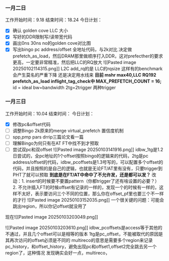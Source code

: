 ### 一月二日
工作开始时间：9.18  结束时间：18.24
今日计划：
- [x] 确认 golden cove LLC 大小
- [x] 写好的DDR限制写/读带宽代码
- [x] 画出0ns 30ns no的golden cove对比图
- [x] 写出bingo pc address/offset 全地址代码，与2k对比 
决定做prefetch_as_load，然后DRAM那里做顺序打入DDR，这对prefecther的要求更高，一定要非常精准，然后把LLC的RQ放大
![[Pasted image 20250102114315.png]]
L2C add_rq的是 LLC的rqsize 
这样有的benchmark会产生莫名的严重下降
还是决定用水线来
**目前 mshr max40,LLC RQ192 prefetch_as_load inflight_tag_check中 MAX_PREFETCH_COUNT = 16;**
id = ideal bw=bandwidth 2tg=2trigger 两种trigger

### 一月三日
工作开始时间：10.04  结束时间：
 今日计划：
- [x] 修改pc&offset代码
- [ ] 调整Bingo 2k原来的merge virtual_prefetch 置信度机制
- [ ] spp,pmp pars drrip三篇论文看一篇
- [ ] 理解Bingo为何只有在AT FT中找不到才预取
- [ ] 尝试双pc和双offset
![[Pasted image 20250103141916.png]]
idbw_1tg是1.2日尝试的，全pc地址的1个offset按照bingo的逻辑来的代码，2tg是pc address/offset的代码，idbw_pcoffsets是1.3号写的，可以配置多个offset的代码，并且按照的是自己的逻辑，也就是无论FT/AT里有没有，只要trigger到PHT了就可以预取
**到底是在FT/AT中命中了不允许发，还是都可以发？**
改动：1. insert的时候要不要置pattern（你都trigger了还有啥设置的必要？） 2. 不允许插入FT的时候offset有记录的一样的，发现一个的时候有一样的，这样不太好，表示要访问三个不同的位置，那么你在offset_pf里也要三个不一样的才行
![[Pasted image 20250103152035.png]]
一个很关键的问题：可能会跳出region，所以你记offset就没用了

现在![[Pasted image 20250103203049.png]]

![[Pasted image 20250103203610.png]]
idbw_pcoffsets是access等于其他的不通过，并且几个offset可以是相等的版本
1tg是pc_offset，不能被取代的原因是其再次访问的offset必须是不同的
multireco的意思是需要多个region来记录pc_history，和offset_history，避免出现pc和offset1,offset2完全跳去另一个region了，这种情况
发现确实会好一点，multireco，

